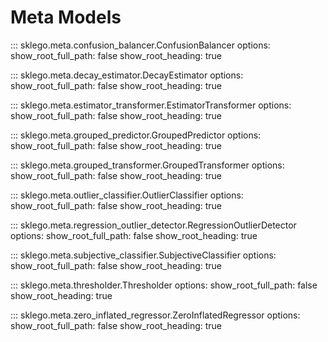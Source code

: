 # Meta Models

::: sklego.meta.confusion_balancer.ConfusionBalancer
    options:
        show_root_full_path: false
        show_root_heading: true

::: sklego.meta.decay_estimator.DecayEstimator
    options:
        show_root_full_path: false
        show_root_heading: true

::: sklego.meta.estimator_transformer.EstimatorTransformer
    options:
        show_root_full_path: false
        show_root_heading: true

::: sklego.meta.grouped_predictor.GroupedPredictor
    options:
        show_root_full_path: false
        show_root_heading: true

::: sklego.meta.grouped_transformer.GroupedTransformer
    options:
        show_root_full_path: false
        show_root_heading: true

::: sklego.meta.outlier_classifier.OutlierClassifier
    options:
        show_root_full_path: false
        show_root_heading: true

::: sklego.meta.regression_outlier_detector.RegressionOutlierDetector
    options:
        show_root_full_path: false
        show_root_heading: true

::: sklego.meta.subjective_classifier.SubjectiveClassifier
    options:
        show_root_full_path: false
        show_root_heading: true

::: sklego.meta.thresholder.Thresholder
    options:
        show_root_full_path: false
        show_root_heading: true

::: sklego.meta.zero_inflated_regressor.ZeroInflatedRegressor
    options:
        show_root_full_path: false
        show_root_heading: true

